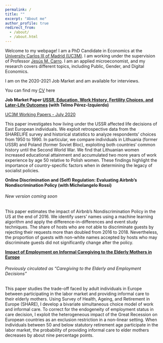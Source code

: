 ```yaml
---
permalink: /
title: ""
excerpt: "About me"
author_profile: true
redirect_from: 
  - /about/
  - /about.html
---
```


Welcome to my webpage! I am a PhD Candidate in Economics at the [University Carlos III of Madrid (UC3M)](http://economics.uc3m.es). I am working under the supervision of Professor [Jesús M. Carro](http://www.eco.uc3m.es/~jcarro/). I am an applied microeconomist, and my research covers different topics, including Public, Gender, and Digital Economics.

I am on the 2020-2021 Job Market and am available for interviews.

You can find my [CV](https://drive.google.com/file/d/19NqFYT1au6oeVhB5Pb8vtmZtLEBOoD4m/view?usp=sharing) here

**Job Market Paper [USSR, Education, Work History, Fertility Choices, and Later-Life Outcomes](https://drive.google.com/file/d/1q_1jp9ZOpznkIMF09WR_dy6CehgMO2nq/view?usp=sharing) (with Telmo Pérez-Izquierdo)**

[UC3M Working Papers - July 2020](https://drive.google.com/file/d/1msgCJf3HK6oeYdtBSnuMT7sSNLrn34os/view?usp=sharing)

This paper investigates how living under the USSR affected life decisions of East European individuals. We exploit retrospective data from the SHARELIFE survey and historical statistics to analyze respondents’ choices from 1950 to 1990. In particular, we compare individuals in Lithuania (former USSR) and Poland (former Soviet Bloc), exploiting both countries’ common history until the Second World War. We find that Lithuanian women increased educational attainment and accumulated two more years of work experience by age 50 relative to Polish women. These findings highlight the importance of country-specific factors when in determining the legacy of socialist policies. 

**Online Discrimination and (Self) Regulation: Evaluating Airbnb’s Nondiscrimination Policy (with Michelangelo Rossi)**
###### New version coming soon

This paper estimates the impact of Airbnb’s Nondiscrimination Policy in the US at the end of 2016. We identify users’ names using a machine learning algorithm and apply the difference-in-differences and event study techniques. The share of hosts who are not able to discriminate guests by rejecting their requests more than doubled from 2016 to 2018. Nevertheless, the proportion of guests with non-white names accepted by hosts who may discriminate guests did not significantly change after the policy.

**[Impact of Employment on Informal Caregiving to the Elderly Mothers in Europe](https://drive.google.com/file/d/1r_fxPrxUOWXf8LwRHq-PbQ0n30YD5QF1/view?usp=sharing)**
###### Previously circulated as “Caregiving to the Elderly and Employment Decisions”

This paper studies the trade-off faced by adult individuals in Europe between participating in the labor market and providing informal care to their elderly mothers. Using  Survey of Health, Ageing, and Retirement in Europe (SHARE), I develop a bivariate simultaneous choice model of work and informal care. To correct for the endogeneity of employment status in care decision, I exploit the heterogeneous impact of the Great Recession on European countries as an exclusion restriction in a non-linear setting. When individuals between 50 and below statutory retirement age participate in the labor market, the probability of providing informal care to elder mothers decreases by about nine percentage points. 
